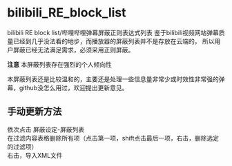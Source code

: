 # bilibili_RE_block_list
bilibili RE block list/哔哩哔哩弹幕屏蔽正则表达式列表
鉴于bilibili视频网站弹幕质量已经到几乎没法看的地步，而播放器的屏蔽列表并不是存放在云端的，
所以用户屏蔽已经无法满足需求，必须采用正则屏蔽。

**注意**  本屏蔽列表存在强烈的个人倾向性

本屏蔽列表还是比较温和的，主要还是处理一些信息量非常少或时效性非常强的弹幕，github没怎么用过，欢迎提出更新意见。

## 手动更新方法
依次点击 屏蔽设定-屏蔽列表 <br>
在过滤内容表格删除所有项（点击第一项，shift点击最后一项，右击，删除选定的过滤项） <br>
右击，导入XML文件
